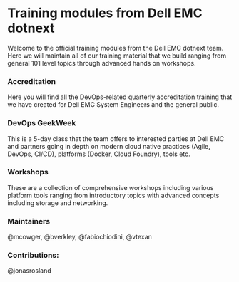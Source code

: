 Training modules from Dell EMC dotnext
================================

Welcome to the official training modules from the Dell EMC dotnext team.  Here we will maintain all of our training material that we build ranging from general 101 level topics through advanced hands on workshops.

### Accreditation

Here you will find all the DevOps-related quarterly accreditation training that we have created for Dell EMC System Engineers and the general public.

### DevOps GeekWeek

This is a 5-day class that the team offers to interested parties at Dell EMC and partners going in depth on modern cloud native practices (Agile, DevOps, CI/CD), platforms (Docker, Cloud Foundry), tools etc.

### Workshops

These are a collection of comprehensive workshops including various platform tools ranging from introductory topics with advanced concepts including storage and networking.

### Maintainers

@mcowger, @bverkley, @fabiochiodini, @vtexan

### Contributions:

@jonasrosland
